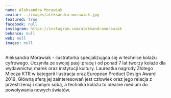 ```yaml
---
name: Aleksandra Morawiak
avatar: ../images/aleksandra-morawiak.jpg
featured: true
facebook: null
instagram: https://instagram.com/aleksandramorawiak
behance: null
web: null
images: null
---
```

Aleksandra Morawiak - ilustratorka specjalizująca się w technice kolażu cyfrowego. Uczyniła ze swojej pasji pracę i od ponad 7 lat tworzy kolaże dla wydawnictw, marek oraz instytucji kultury. Laureatka nagrody Złotego Miecza KTR w kategorii Ilustracja oraz European Product Design Award 2019. Główną sferą jej zainteresowań jest człowiek oraz jego relacja z przestrzenią i samym sobą, a technika kolażu to idealne medium do powoływania nowych światów.
